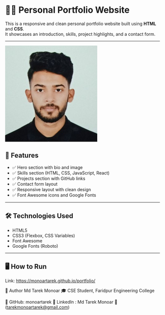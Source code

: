 # 🧑‍💻 Personal Portfolio Website

This is a responsive and clean personal portfolio website built using **HTML** and **CSS**.  
It showcases an introduction, skills, project highlights, and a contact form.

---
![My Profile](images/tarek-hero.jpg)


## 📌 Features

- ✅ Hero section with bio and image  
- ✅ Skills section (HTML, CSS, JavaScript, React)  
- ✅ Projects section with GitHub links  
- ✅ Contact form layout  
- ✅ Responsive layout with clean design  
- ✅ Font Awesome icons and Google Fonts  

---

## 🛠 Technologies Used

- HTML5  
- CSS3 (Flexbox, CSS Variables)  
- Font Awesome  
- Google Fonts (Roboto)  

---

## 🖥 How to Run
Link: https://monoartarek.github.io/portfolio/

👤 Author
Md Tarek Monoar
🎓 CSE Student, Faridpur Engineering College

🔗 GitHub: monoartarek
🔗 LinkedIn : Md Tarek Monoar
📧 (tarekmonoartarek@gmail.com)
